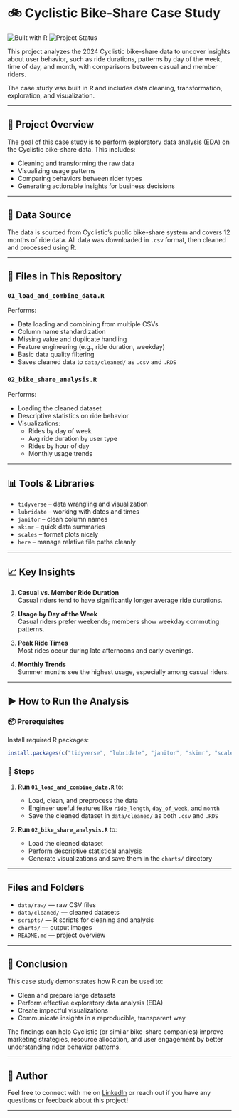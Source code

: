 # 🚲 Cyclistic Bike-Share Case Study
![Built with R](https://img.shields.io/badge/Built%20With-R-blue?logo=r)
![Project Status](https://img.shields.io/badge/Status-Completed-brightgreen)

This project analyzes the 2024 Cyclistic bike-share data to uncover insights about user behavior, such as ride durations, patterns by day of the week, time of day, and month, with comparisons between casual and member riders.

The case study was built in **R** and includes data cleaning, transformation, exploration, and visualization.

---

## 📌 Project Overview

The goal of this case study is to perform exploratory data analysis (EDA) on the Cyclistic bike-share data. This includes:

- Cleaning and transforming the raw data
- Visualizing usage patterns
- Comparing behaviors between rider types
- Generating actionable insights for business decisions

---

## 📂 Data Source

The data is sourced from Cyclistic’s public bike-share system and covers 12 months of ride data. All data was downloaded in `.csv` format, then cleaned and processed using R.

---

## 📁 Files in This Repository

### `01_load_and_combine_data.R`
Performs:

- Data loading and combining from multiple CSVs
- Column name standardization
- Missing value and duplicate handling
- Feature engineering (e.g., ride duration, weekday)
- Basic data quality filtering
- Saves cleaned data to `data/cleaned/` as `.csv` and `.RDS`

### `02_bike_share_analysis.R`
Performs:

- Loading the cleaned dataset
- Descriptive statistics on ride behavior
- Visualizations:
  - Rides by day of week
  - Avg ride duration by user type
  - Rides by hour of day
  - Monthly usage trends

---

## 📊 Tools & Libraries

- `tidyverse` – data wrangling and visualization
- `lubridate` – working with dates and times
- `janitor` – clean column names
- `skimr` – quick data summaries
- `scales` – format plots nicely
- `here` – manage relative file paths cleanly

---

## 📈 Key Insights

1. **Casual vs. Member Ride Duration**  
   Casual riders tend to have significantly longer average ride durations.

2. **Usage by Day of the Week**  
   Casual riders prefer weekends; members show weekday commuting patterns.

3. **Peak Ride Times**  
   Most rides occur during late afternoons and early evenings.

4. **Monthly Trends**  
   Summer months see the highest usage, especially among casual riders.

---

## ▶️ How to Run the Analysis

### 📦 Prerequisites

Install required R packages:

```r
install.packages(c("tidyverse", "lubridate", "janitor", "skimr", "scales", "here"))
```

### 🚀 Steps

1. **Run `01_load_and_combine_data.R`** to:
   - Load, clean, and preprocess the data
   - Engineer useful features like `ride_length`, `day_of_week`, and `month`
   - Save the cleaned dataset in `data/cleaned/` as both `.csv` and `.RDS`

2. **Run `02_bike_share_analysis.R`** to:
   - Load the cleaned dataset
   - Perform descriptive statistical analysis
   - Generate visualizations and save them in the `charts/` directory

---

## Files and Folders

- `data/raw/` — raw CSV files  
- `data/cleaned/` — cleaned datasets  
- `scripts/` — R scripts for cleaning and analysis  
- `charts/` — output images  
- `README.md` — project overview

---

## 🧠 Conclusion

This case study demonstrates how R can be used to:

- Clean and prepare large datasets
- Perform effective exploratory data analysis (EDA)
- Create impactful visualizations
- Communicate insights in a reproducible, transparent way

The findings can help Cyclistic (or similar bike-share companies) improve marketing strategies, resource allocation, and user engagement by better understanding rider behavior patterns.

---

## 👤 Author

Feel free to connect with me on [LinkedIn](linkedin.com/in/parisloyo) or reach out if you have any questions or feedback about this project!

---
